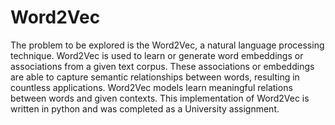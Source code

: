 # Word2Vec

The problem to be explored is the Word2Vec, a natural
language processing technique. Word2Vec is used to learn
or generate word embeddings or associations from a given
text corpus. These associations or embeddings are able to
capture semantic relationships between words, resulting in
countless applications. Word2Vec models learn meaningful
relations between words and given contexts. This implementation of Word2Vec is written in python and was completed as a University assignment.
